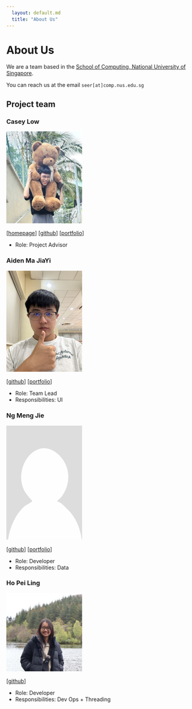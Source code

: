 ```yaml
---
  layout: default.md
  title: "About Us"
---
```


# About Us

We are a team based in the [School of Computing, National University of Singapore](http://www.comp.nus.edu.sg).

You can reach us at the email `seer[at]comp.nus.edu.sg`

## Project team

### Casey Low

<img src="images/kin-chong.png" width="200px">

[[homepage](https://kin-chong.github.io/casey-website/)]
[[github](https://github.com/kin-chong)]
[[portfolio](team/johndoe.md)]

* Role: Project Advisor

### Aiden Ma JiaYi

<img src="images/mjykxz17.png" width="200px">

[[github](http://github.com/mjykxz17)]
[[portfolio](team/Aiden.md)]

* Role: Team Lead
* Responsibilities: UI

### Ng Meng Jie

<img src="images/pokedot.png" width="200px">

[[github](http://github.com/pokedot)] [[portfolio](team/pokedot.md)]

* Role: Developer
* Responsibilities: Data

### Ho Pei Ling

<img src="images/plingplingshiny.png" width="200px">

[[github](http://github.com/plingplingshiny)]

* Role: Developer
* Responsibilities: Dev Ops + Threading
